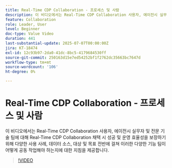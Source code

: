 ```yaml
---
title: Real-Time CDP Collaboration - 프로세스 및 사람
description: 이 비디오에서는 Real-Time CDP Collaboration 사용자, 에이전시 실무자 및 전문 기술 팀을 위해 Real-Time CDP Collaboration 채택 시 성공 및 운영 효율성을 보장하기 위해 다양한 사용 사례, 데이터 소스, 대상 및 목표 간에 이러한 다양한 기능 팀이 어떻게 함께 작동해야 하는지에 대해 안내합니다
feature: Collaboration
role: Leader, User
level: Beginner
doc-type: Value Video
duration: 441
last-substantial-update: 2025-07-07T00:00:00Z
jira: KT-18474
exl-id: 12c93b97-2da0-41dc-8bc5-4179684530ff
source-git-commit: 250163d15e7ed54252bf1f2762dc35663bc7647d
workflow-type: tm+mt
source-wordcount: '106'
ht-degree: 0%

---
```


# Real-Time CDP Collaboration - 프로세스 및 사람

이 비디오에서는 Real-Time CDP Collaboration 사용자, 에이전시 실무자 및 전문 기술 팀에 대해 Real-Time CDP Collaboration 채택 시 성공 및 운영 효율성을 보장하기 위해 다양한 사용 사례, 데이터 소스, 대상 및 목표 전반에 걸쳐 이러한 다양한 기능 팀이 어떻게 공동 작업해야 하는지에 대한 지침을 제공합니다.

>[!VIDEO](https://video.tv.adobe.com/v/3464658/?learn=on&enablevpops)
